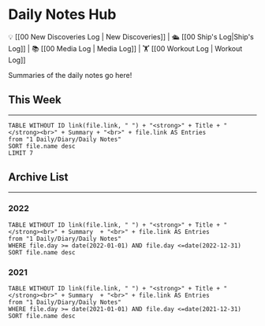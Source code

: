 

# Daily Notes Hub
💡 [[00 New Discoveries Log | New Discoveries]] | 🛳️ [[00 Ship's Log|Ship's Log]] | 📚 [[00 Media Log | Media Log]] | 🏋️ [[00 Workout Log | Workout Log]]

Summaries of the daily notes go here!




## This Week
---
```dataview
TABLE WITHOUT ID link(file.link, " ") + "<strong>" + Title + "</strong><br>" + Summary + "<br>" + file.link AS Entries
from "1 Daily/Diary/Daily Notes"
SORT file.name desc
LIMIT 7
```






## Archive List
---
### 2022
```dataview
TABLE WITHOUT ID link(file.link, " ") + "<strong>" + Title + "</strong><br>" + Summary  + "<br>" + file.link AS Entries
from "1 Daily/Diary/Daily Notes"
WHERE file.day >= date(2022-01-01) AND file.day <=date(2022-12-31)
SORT file.name desc
````

### 2021
```dataview
TABLE WITHOUT ID link(file.link, " ") + "<strong>" + Title + "</strong><br>" + Summary  + "<br>" + file.link AS Entries
from "1 Daily/Diary/Daily Notes"
WHERE file.day >= date(2021-01-01) AND file.day <=date(2021-12-31)
SORT file.name desc
```

